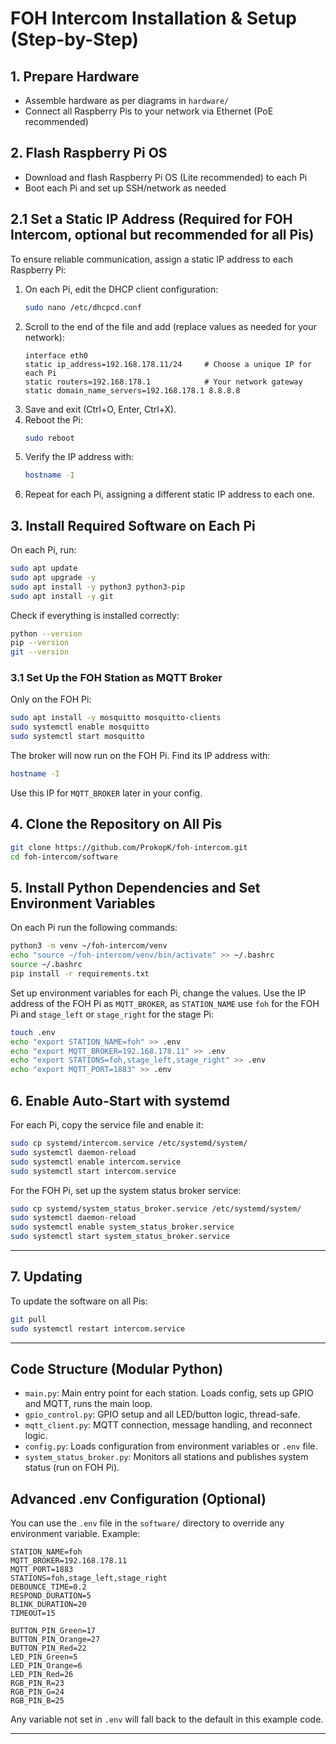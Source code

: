 # FOH Intercom Installation & Setup (Step-by-Step)

## 1. Prepare Hardware
- Assemble hardware as per diagrams in `hardware/`
- Connect all Raspberry Pis to your network via Ethernet (PoE recommended)

## 2. Flash Raspberry Pi OS
- Download and flash Raspberry Pi OS (Lite recommended) to each Pi
- Boot each Pi and set up SSH/network as needed

## 2.1 Set a Static IP Address (Required for FOH Intercom, optional but recommended for all Pis)
To ensure reliable communication, assign a static IP address to each Raspberry Pi:

1. On each Pi, edit the DHCP client configuration:
   ```bash
   sudo nano /etc/dhcpcd.conf
   ```
2. Scroll to the end of the file and add (replace values as needed for your network):
   ```
   interface eth0
   static ip_address=192.168.178.11/24     # Choose a unique IP for each Pi
   static routers=192.168.178.1            # Your network gateway
   static domain_name_servers=192.168.178.1 8.8.8.8
   ```
3. Save and exit (Ctrl+O, Enter, Ctrl+X).
4. Reboot the Pi:
   ```bash
   sudo reboot
   ```
5. Verify the IP address with:
   ```bash
   hostname -I
   ```
5. Repeat for each Pi, assigning a different static IP address to each one.


## 3. Install Required Software on Each Pi
On each Pi, run:
```bash
sudo apt update
sudo apt upgrade -y
sudo apt install -y python3 python3-pip
sudo apt install -y git
```
Check if everything is installed correctly:
```bash
python --version
pip --version
git --version
```

### 3.1 Set Up the FOH Station as MQTT Broker
Only on the FOH Pi:

```bash
sudo apt install -y mosquitto mosquitto-clients
sudo systemctl enable mosquitto
sudo systemctl start mosquitto
```
The broker will now run on the FOH Pi. Find its IP address with:
```bash
hostname -I
```
Use this IP for `MQTT_BROKER` later in your config.

## 4. Clone the Repository on All Pis
```bash
git clone https://github.com/ProkopK/foh-intercom.git
cd foh-intercom/software
```

## 5. Install Python Dependencies and Set Environment Variables
On each Pi run the following commands:
```bash
python3 -m venv ~/foh-intercom/venv
echo "source ~/foh-intercom/venv/bin/activate" >> ~/.bashrc
source ~/.bashrc
pip install -r requirements.txt
```
Set up environment variables for each Pi, change the values. Use the IP address of the FOH Pi as `MQTT_BROKER`, as `STATION_NAME` use `foh` for the FOH Pi and `stage_left` or `stage_right` for the stage Pi:
```bash
touch .env
echo "export STATION_NAME=foh" >> .env
echo "export MQTT_BROKER=192.168.178.11" >> .env
echo "export STATIONS=foh,stage_left,stage_right" >> .env
echo "export MQTT_PORT=1883" >> .env
```

## 6. Enable Auto-Start with systemd
For each Pi, copy the service file and enable it:
```bash
sudo cp systemd/intercom.service /etc/systemd/system/
sudo systemctl daemon-reload
sudo systemctl enable intercom.service
sudo systemctl start intercom.service
```
For the FOH Pi, set up the system status broker service:
```bash
sudo cp systemd/system_status_broker.service /etc/systemd/system/
sudo systemctl daemon-reload
sudo systemctl enable system_status_broker.service
sudo systemctl start system_status_broker.service
```

---

## 7. Updating
To update the software on all Pis:
```bash
git pull
sudo systemctl restart intercom.service
```

---

## Code Structure (Modular Python)
- `main.py`: Main entry point for each station. Loads config, sets up GPIO and MQTT, runs the main loop.
- `gpio_control.py`: GPIO setup and all LED/button logic, thread-safe.
- `mqtt_client.py`: MQTT connection, message handling, and reconnect logic.
- `config.py`: Loads configuration from environment variables or `.env` file.
- `system_status_broker.py`: Monitors all stations and publishes system status (run on FOH Pi).

## Advanced .env Configuration (Optional)
You can use the `.env` file in the `software/` directory to override any environment variable. Example:
```
STATION_NAME=foh
MQTT_BROKER=192.168.178.11
MQTT_PORT=1883
STATIONS=foh,stage_left,stage_right
DEBOUNCE_TIME=0.2
RESPOND_DURATION=5
BLINK_DURATION=20
TIMEOUT=15

BUTTON_PIN_Green=17
BUTTON_PIN_Orange=27
BUTTON_PIN_Red=22
LED_PIN_Green=5
LED_PIN_Orange=6
LED_PIN_Red=26
RGB_PIN_R=23
RGB_PIN_G=24
RGB_PIN_B=25
```

Any variable not set in `.env` will fall back to the default in this example code.

---
